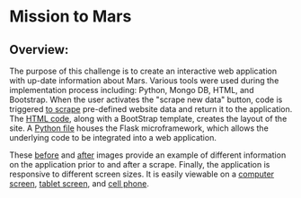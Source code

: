# Mission to Mars

## Overview:
The purpose of this challenge is to create an interactive web application with up-date information about Mars.  Various tools were used during the implementation process including: Python, Mongo DB, HTML, and Bootstrap.  When the user activates the "scrape new data" button, code is triggered [to scrape](https://github.com/laurlen2112/Mission_to_Mars/blob/main/resources/scraping_py%20snippet.png) pre-defined website data and return it to the application.  The [HTML code](https://github.com/laurlen2112/Mission_to_Mars/blob/main/resources/html%20snippet.png),  along with a BootStrap template, creates the layout of the site.  A [Python file](https://github.com/laurlen2112/Mission_to_Mars/blob/main/resources/app_py%20snippet.png) houses the Flask microframework, which allows the underlying code to be integrated into a web application. 

These [before](https://github.com/laurlen2112/Mission_to_Mars/blob/main/resources/before-scrap.png) and [after](https://github.com/laurlen2112/Mission_to_Mars/blob/main/resources/after_scrape.png) images provide an example of different information on the application prior to and after a scrape.  Finally, the application is responsive to different screen sizes.  It is easily viewable on a [computer screen](https://github.com/laurlen2112/Mission_to_Mars/blob/main/resources/full%20size.png), [tablet screen](https://github.com/laurlen2112/Mission_to_Mars/blob/main/resources/tablet.png), and [cell phone](https://github.com/laurlen2112/Mission_to_Mars/blob/main/resources/cell_phone.png).
